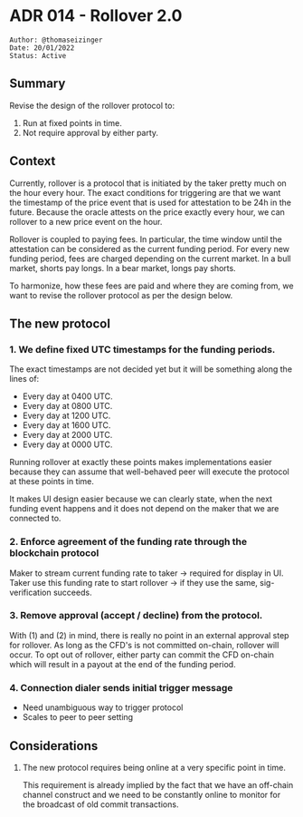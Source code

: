 # ADR 014 - Rollover 2.0

```
Author: @thomaseizinger
Date: 20/01/2022
Status: Active
```

## Summary

Revise the design of the rollover protocol to:

1. Run at fixed points in time.
2. Not require approval by either party.

## Context

Currently, rollover is a protocol that is initiated by the taker pretty much on the hour every hour.
The exact conditions for triggering are that we want the timestamp of the price event that is used for attestation to be 24h in the future.
Because the oracle attests on the price exactly every hour, we can rollover to a new price event on the hour.

Rollover is coupled to paying fees.
In particular, the time window until the attestation can be considered as the current funding period.
For every new funding period, fees are charged depending on the current market.
In a bull market, shorts pay longs.
In a bear market, longs pay shorts.

To harmonize, how these fees are paid and where they are coming from, we want to revise the rollover protocol as per the design below.

## The new protocol

### 1. We define fixed UTC timestamps for the funding periods.
   
The exact timestamps are not decided yet but it will be something along the lines of:
   - Every day at 0400 UTC.
   - Every day at 0800 UTC.
   - Every day at 1200 UTC.
   - Every day at 1600 UTC.
   - Every day at 2000 UTC.
   - Every day at 0000 UTC.

Running rollover at exactly these points makes implementations easier because they can assume that well-behaved peer will execute the protocol at these points in time.

It makes UI design easier because we can clearly state, when the next funding event happens and it does not depend on the maker that we are connected to.

### 2. Enforce agreement of the funding rate through the blockchain protocol

Maker to stream current funding rate to taker -> required for display in UI.
Taker use this funding rate to start rollover -> if they use the same, sig-verification succeeds.

### 3. Remove approval (accept / decline) from the protocol.
   
With (1) and (2) in mind, there is really no point in an external approval step for rollover.
As long as the CFD's is not committed on-chain, rollover will occur.
To opt out of rollover, either party can commit the CFD on-chain which will result in a payout at the end of the funding period.

### 4. Connection dialer sends initial trigger message

- Need unambiguous way to trigger protocol
- Scales to peer to peer setting

## Considerations

1. The new protocol requires being online at a very specific point in time.
   
   This requirement is already implied by the fact that we have an off-chain channel construct and we need to be constantly online to monitor for the broadcast of old commit transactions.

